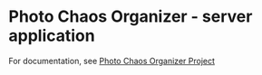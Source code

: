# Photo Chaos Organizer - server application

For documentation, see [Photo Chaos Organizer Project](https://github.com/egyedia/photo-chaos-organizer-project)